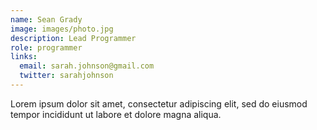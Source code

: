 ```yaml
---
name: Sean Grady
image: images/photo.jpg
description: Lead Programmer
role: programmer
links:
  email: sarah.johnson@gmail.com
  twitter: sarahjohnson
---
```


Lorem ipsum dolor sit amet, consectetur adipiscing elit, sed do eiusmod tempor incididunt ut labore et dolore magna aliqua.
